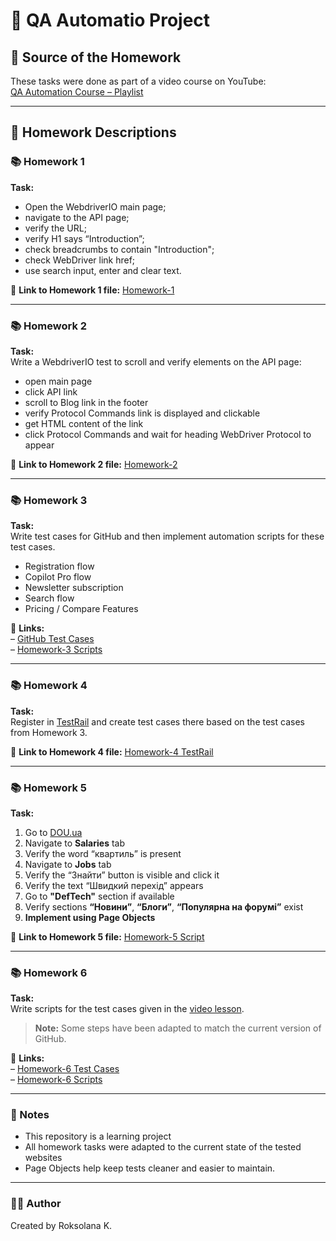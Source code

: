 # 🚀 QA Automatio Project  

## 🎥 Source of the Homework  

These tasks were done as part of a video course on YouTube:  
[QA Automation Course – Playlist](https://www.youtube.com/watch?v=YG9m4On8GPM&list=PLwwD_oRdyvDNlD7upurxPCdyA4ruKa4mw&index=1)

---

## 📝 Homework Descriptions  

### 📚 Homework 1  

**Task:**  
- Open the WebdriverIO main page;
- navigate to the API page;
- verify the URL;
- verify H1 says “Introduction”;
- check breadcrumbs to contain "Introduction";
- check WebDriver link href;
- use search input, enter and clear text.

🔗 **Link to Homework 1 file:** [Homework-1](https://github.com/Roksolana-K/automation-pratice/blob/main/test/specs/homework-1.js)

---

### 📚 Homework 2  

**Task:**  
Write a WebdriverIO test to scroll and verify elements on the API page:  
 - open main page
 - click API link
 - scroll to Blog link in the footer
 - verify Protocol Commands link is displayed and clickable
 - get HTML content of the link
 - click Protocol Commands and wait for heading WebDriver Protocol to appear  

🔗 **Link to Homework 2 file:** [Homework-2](https://github.com/Roksolana-K/automation-pratice/blob/main/test/specs/homework-2.js)

---

### 📚 Homework 3  

**Task:**  
Write test cases for GitHub and then implement automation scripts for these test cases.
- Registration flow
- Copilot Pro flow
- Newsletter subscription
- Search flow
- Pricing / Compare Features  

🔗 **Links:**  
– [GitHub Test Cases](https://github.com/Roksolana-K/automation-pratice/blob/main/test/specs/homework-3/test-cases.md)  
– [Homework-3 Scripts](https://github.com/Roksolana-K/automation-pratice/blob/main/test/specs/homework-3/homework-3.js)  

---

### 📚 Homework 4  

**Task:**  
Register in [TestRail](https://www.testrail.com/) and create test cases there based on the test cases from Homework 3.  

🔗 **Link to Homework 4 file:** [Homework-4 TestRail](https://github.com/Roksolana-K/automation-pratice/blob/main/test/specs/homework-4.md)

---

### 📚 Homework 5  

**Task:**  

1. Go to [DOU.ua](https://dou.ua)  
2. Navigate to **Salaries** tab  
3. Verify the word “квартиль” is present  
4. Navigate to **Jobs** tab  
5. Verify the “Знайти” button is visible and click it  
6. Verify the text “Швидкий перехід” appears  
7. Go to **"DefTech"** section if available  
8. Verify sections **“Новини”**, **“Блоги”**, **“Популярна на форумі”** exist  
9. **Implement using Page Objects**  

🔗 **Link to Homework 5 file:** [Homework-5 Script](https://github.com/Roksolana-K/automation-pratice/blob/main/test/specs/homework-5/dou.tests.js)

---

### 📚 Homework 6  

**Task:**  
Write scripts for the test cases given in the [video lesson](https://www.youtube.com/watch?v=_HWLEAxXGNQ&list=PLwwD_oRdyvDNlD7upurxPCdyA4ruKa4mw&index=27). 
> **Note:** Some steps have been adapted to match the current version of GitHub.

🔗 **Links:**  
– [Homework-6 Test Cases](https://github.com/Roksolana-K/automation-pratice/blob/main/test/specs/homework-6/test-cases.md)  
– [Homework-6 Scripts](https://github.com/Roksolana-K/automation-pratice/blob/main/test/specs/homework-6/gh.tests.js)  

---

### 📝 Notes
 - This repository is a learning project
 - All homework tasks were adapted to the current state of the tested websites
 - Page Objects help keep tests cleaner and easier to maintain.

---

### 🙋‍♀️ Author

Created by Roksolana K.
